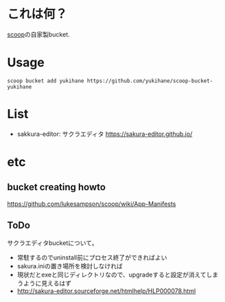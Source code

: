 # これは何？

[scoop](https://github.com/lukesampson/scoop/)の自家製bucket.

# Usage

    scoop bucket add yukihane https://github.com/yukihane/scoop-bucket-yukihane

# List

* sakkura-editor: サクラエディタ https://sakura-editor.github.io/

# etc

## bucket creating howto

https://github.com/lukesampson/scoop/wiki/App-Manifests

## ToDo

サクラエディタbucketについて。

* 常駐するのでuninstall前にプロセス終了ができればよい
* sakura.iniの置き場所を検討しなければ
 * 現状だとexeと同じディレクトリなので、upgradeすると設定が消えてしまうように見えるはず
 * http://sakura-editor.sourceforge.net/htmlhelp/HLP000078.html

